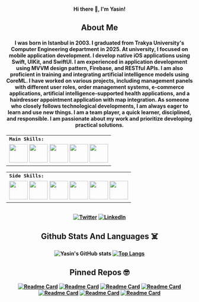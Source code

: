 
<h4 align="center">   Hi there 👋, I'm Yasin! <h4/>
<div align=center>
    
## About Me 
<h4 align="center">  I was born in Istanbul in 2003. I graduated from Trakya University's Computer Engineering
department in 2025. At university, I focused on mobile application development. I develop
native iOS applications using Swift, UIKit, and SwiftUI. I am experienced in application
development using MVVM design pattern, Firebase, and RESTful APIs. I am also proficient in
training and integrating artificial intelligence models using CoreML. I have worked on various
projects, including management panels with different user roles, order management systems,
e-commerce applications, artificial intelligence-supported health applications, and a
hairdresser appointment application with map integration. As someone who closely follows
technological developments, I am always eager to learn and use new things. I am a team
player, a quick learner, disciplined, and responsible. I am passionate about my work and
prioritize developing practical solutions. <h4/>
    


<table>
    <tr>
        <td colspan="8">
        <strong><samp>Main Skills:</samp></strong>
        </td>
    </tr>
        <tr>
        <td colspan="8">
        <img src="https://img.icons8.com/color/480/000000/swift.png" width=50></a>
        <img src="https://img.icons8.com/color/480/000000/swiftui.png" width=50></a>
        <img src="https://img.icons8.com/color/480/000000/xcode.png" width=50></a>
        <img src="https://img.icons8.com/color/480/000000/git.png" width=50></a>
        <img src="https://img.icons8.com/color/480/000000/firebase.png" width=50></a>
        </td>
    </tr>
</table>
<table>
    <tr>
        <td colspan="8">
        <strong><samp>Side Skills:</samp></strong>
        </td>
    </tr>
        <tr>
        <td colspan="8">
        <img src="https://img.icons8.com/color/480/000000/kotlin.png" width=50></a> 
        <img src="https://img.icons8.com/color/480/000000/flutter.png" width=50></a> 
        <img src="https://img.icons8.com/color/480/000000/figma.png" width=50></a> 
        <img src="https://img.icons8.com/color/480/000000/c.png" width=50></a>     
        <img src="https://img.icons8.com/color/480/000000/python.png" width=50></a>
        <img src="https://img.icons8.com/color/480/000000/visual-studio-code-2019.png" width=50></a>
        </td>
    </tr>
</table>

<div align=center>
  
##

[![Twitter](https://img.shields.io/badge/Twitter-1DA1F2?style=for-the-badge&logo=twitter&logoColor=white)](https://twitter.com/yasinctn03)
[![LinkedIn](https://img.shields.io/badge/LinkedIn-0077B5?style=for-the-badge&logo=linkedin&logoColor=white)](https://www.linkedin.com/in/yasinctn/)
  
## Github Stats And Languages ☠️

![Yasin's GitHub stats](https://github-readme-stats.vercel.app/api?username=yasinctn&show_icons=true&theme=dark)
[![Top Langs](https://github-readme-stats.vercel.app/api/top-langs/?username=yasinctn&theme=tokyonight&exclude_repo=github-readme-stats,yasinctn.github.io)](https://github.com/yasinctn/github-readme-stats)

## Pinned Repos 🤓

[![Readme Card](https://github-readme-stats.vercel.app/api/pin/?username=yasinctn&theme=dracula&repo=NutriWise)](https://github.com/yasinctn/NutriWise)
[![Readme Card](https://github-readme-stats.vercel.app/api/pin/?username=yasinctn&theme=dracula&repo=Pigeon)](https://github.com/yasinctn/Pigeon)
[![Readme Card](https://github-readme-stats.vercel.app/api/pin/?username=yasinctn&theme=dracula&repo=FlashFy)](https://github.com/yasinctn/FlashFy)
[![Readme Card](https://github-readme-stats.vercel.app/api/pin/?username=yasinctn&theme=dracula&repo=WeatherApp)](https://github.com/yasinctn/WeatherApp)
[![Readme Card](https://github-readme-stats.vercel.app/api/pin/?username=yasinctn&theme=dracula&repo=BMICalculator)](https://github.com/yasinctn/BMICalculator)
[![Readme Card](https://github-readme-stats.vercel.app/api/pin/?username=yasinctn&theme=dracula&repo=HaritalarUygulamasi)](https://github.com/yasinctn/HaritalarUygulamasi)
[![Readme Card](https://github-readme-stats.vercel.app/api/pin/?username=yasinctn&theme=dracula&repo=GiorgioByMoroder)](https://github.com/yasinctn/GiorgioByMoroder)
